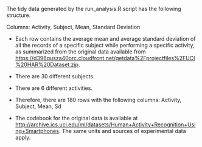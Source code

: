 The tidy data generated by the run_analysis.R script has the following structure.

Columns: Activity, Subject, Mean, Standard Deviation

* Each row contains the average mean and average standard deviation of all the records of a specific subject while performing a specific activity, as summarized from the original data available from https://d396qusza40orc.cloudfront.net/getdata%2Fprojectfiles%2FUCI%20HAR%20Dataset.zip.

* There are 30 different subjects.

* There are 6 different activities.

* Therefore, there are 180 rows with the following columns: Activity, Subject, Mean, Sd

* The codebook for the original data is available at http://archive.ics.uci.edu/ml/datasets/Human+Activity+Recognition+Using+Smartphones. The same units and sources of experimental data apply.

